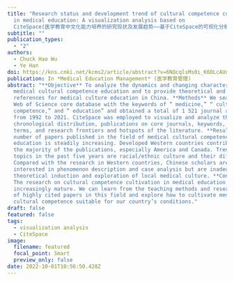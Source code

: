```yaml
---
title: "Research status and development trend of cultural competence cultivation
  in medical education: A visualization analysis based on
  CiteSpace(医学教育中文化能力培养的研究现状及发展趋势——基于CiteSpace的可视化分析)"
subtitle: ""
publication_types:
  - "2"
authors:
  - Chuck Hao Wu
  - Ye Han
doi: https://kns.cnki.net/kcms2/article/abstract?v=6NQcqlsMs0i_K6OLcAUnhjOHcJYVQ1MNilDrEe_WERrvse9NJ9TVJWDRlvdhqfALhiL9cBkQhVev4dpiUdJxVgjY8z8cBv-SFV_IIcmfTdz8oDtOOUz2kF0d5wF8FQtJNtQiqQjI7TK6N2MvRCTIFTzHHeEFuwM6&uniplatform=NZKPT
publication: In *Medical Education Management* (医学教育管理)
abstract: "**Objective** To analyze the dynamics and changing characteristics of
  medical cultural competence education and to provide theoretical and practical
  references for medical culture education in China. **Methods** We searched the
  Web of Science core database with the keywords of “ medicine,” “ cultural
  competence,” and “ education” and obtained a total of 1 521 journal articles
  from 1992 to 2021. CiteSpace was employed to visualize and analyze the
  chronological distribution, publications on core journals, keywords, emergent
  terms, and research frontiers and hotspots of the literature. **Results** The
  number of papers published in the field of medical cultural competence
  education is steadily increasing. Developed Western countries contribute to
  the majority of the publications, especially America and Canada. Trending
  topics in the past five years are racial/ethnic culture and their differences.
  Compared with the research in Western countries, Chinese scholars are mainly
  interested in phenomenon description and case analysis but are inadequate in
  theoretical induction and exploration of local medical culture. **Conclusion**
  The research on cultural competence cultivation in medical education is
  increasingly mature. We can learn from the teaching methods and research focus
  of highly cited papers in this field and explore how to cultivate medical
  cultural competence suitable for our country’s conditions."
draft: false
featured: false
tags:
  - visualization analysis
  - CiteSpace
image:
  filename: featured
  focal_point: Smart
  preview_only: false
date: 2022-10-01T10:56:50.428Z
---
```

